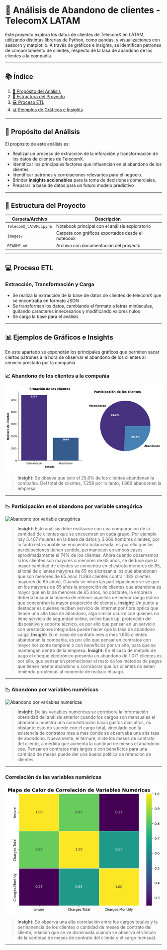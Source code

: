 # 📴 Análisis de Abandono de clientes - TelecomX LATAM

Este proyecto explora los datos de clientes de TelecomX en LATAM,  utilizando distintas librerías de Python, como pandas, y visualizaciones con seaborn y matplotlib. A través de gráficos e insights, se identifican patrones de comportamiento de clientes, respecto de la tasa de abandono de los clientes a la compañía.

---

## 📚 Índice

1. [📌 Propósito del Análisis](#-propósito-del-análisis)
2. [📁 Estructura del Proyecto](#-estructura-del-proyecto)
3. [💻 Proceso ETL](#-proceso-etl)
4. [📊 Ejemplos de Gráficos e Insights](#-ejemplos-de-gráficos-e-insights)

---

## 📌 Propósito del Análisis

El propósito de este análisis es:

- Realizar un proceso de extracción de la inforación y transformación de los datos de clientes de TelecomX.
- Identificar los principales factores que influencian en el abandono de los clientes.
- Identificar patrones y correlaciones relevantes para el negocio.
- Brindar **insights accionables** para la toma de decisiones comerciales.
- Preparar la base de datos para un futuro modelo predictivo

---

## 📁 Estructura del Proyecto

| Carpeta/Archivo               | Descripción                                                  |
|------------------------------|--------------------------------------------------------------|
| `TelecomX_LATAM.ipynb`      | Notebook principal con el análisis exploratorio              |
| `images/`                    | Carpeta con gráficos exportados desde el notebook            |
| `README.md`                  | Archivo con documentación del proyecto                       |

---
## 💻 Proceso ETL

### Extracción, Transformación y Carga
- Se realiza la extracción de la base de datos de clientes de telecomX que se encontraba en formato JSON
- Se transforman los datos, cambiando el formato a letras minúsculas, quitando caracteres innecesarios y modificando valores nulos
- Se carga la base para el análisis
---

## 📊 Ejemplos de Gráficos e Insights

En este apartado se expondrán los principales gráficos que permiten sacar ciertos patrones a la hora de observar el abandono de los clientes al servicio prestado por la compañía.

### 📈 Abandono de los clientes a la compañia

![Permanencia o abandono de los clientes](Images/Tasa%20de%20abandono%20de%20los%20clientes.png)

> **Insight:** Se obseva que solo el 25,8% de los clientes abandonan la compañía. Del total de clientes, 7.256 por lo tanto, 1.869 abandonan la empresa.

---

### 📉 Participación en el abandono por variable categórica

![Abandono por variable categórica](Images/Participación%20del%20abandono.png)

> **Insight:** Este análisis debe realizarse con una comparación de la cantidad de clientes que se encuentran en cada grupo. Por ejemplo hay 3.407 mujeres en la base de datos y 3.669 hombres clientes, por lo tanto esta variable se encuentra balanceada, es por ello que las participaciones tienen sentido, permanecen en ambos casos aproximadamente el 74% de los clientes. Ahora cuando observamos si los clientes son mayores o menores de 65 años, se deduce que la mayor cantidad de clientes se concentra en el estrato menores de 65, el total de clientes mayores de 65 no alcanzan a los que abandonan que son menores de 65 años (1.393 clientes contra 1.182 clientes mayores de 65 años). Cuando se miran las participaciones se ve que en los mayores de 65 años la proporción de clientes que abandona es mayor que en la de menores de 65 años, no obstante, la empresa debería buscar la manera de retener aquellos de menor rango etáreo que concentran la mayor proporción de clientes.
> **Insight:** Un punto a destacar es quienes reciben servicio de internet por fibra óptica que tienen una alta tasa de abandono, algo similar ocurre con quienes no tiene servicio de seguridad online, online back up, protección del dispositivo y soporte técnico, es por ello que pensar en un servicio con prestaciones integradas puede hacer que la tasa de abandono caiga.
> **Insight:** En el caso de contrato mes a mes 1.655 clientes abandonan la compañía, es por ello que pensar en contratos con mayor horizonte temporal o con beneficios por un año, para que se mantengan dentro de la empresa.
> **Insight:** En el caso de método de pago el cheque electrónico presenta un abandono de 1.071 clientes es por ello, que pensar en promocionar el resto de los métodos de pagos que tienen menor abandono o corroborar que los clientes no esten teniendo problemas al momento de realizar el pago.

---

### 📉 Abandono por variables numéricas

![Abandono por variables numéricas](Images/Distribución%20de%20variables%20numericas%20por%20abandono.png)

> **Insight:** De las variables numéricas se corrobora la información obtenidad del análisis anterior cuando los cargos son mensuales el abandono muestra una concentración hacia gastos más altos, no obstante esto no sucede con el cargo total, vinculado con la existencia de contratos mes a mes donde se observaba una alta tasa de abondono. Nuevamente, el ternure, mide los meses de contrato del cliente, a medida que aumenta la cantidad de meses el abandono cae. Pensar en contratos más largos o con beneficios para una cantidad de meses puede der una buena política de retención de clientes

---
### Correlación de las variables numéricas

![Mapa de calor](Images/correl.png)

> **Insight:** Se observa una alta correlación entre los cargos totales y la permanencia de los clientes o cantidad de meses de contrato del cliente, relación que se ve disminuida cuando se observa el vínculo de la cantidad de meses de contrato del cliente y el cargo mensual.

---

